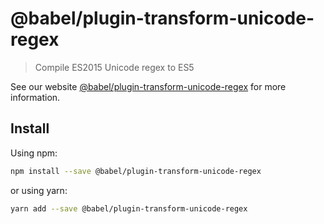# @babel/plugin-transform-unicode-regex

> Compile ES2015 Unicode regex to ES5

See our website [@babel/plugin-transform-unicode-regex](https://babeljs.io/docs/en/next/babel-plugin-transform-unicode-regex.html) for more information.

## Install

Using npm:

```sh
npm install --save @babel/plugin-transform-unicode-regex
```

or using yarn:

```sh
yarn add --save @babel/plugin-transform-unicode-regex
```

